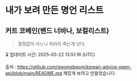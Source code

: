 # 내가 보려 만든 명언 리스트

##  커트 코베인(밴드 너바나, 보컬리스트)
> 열정없이 사느니 차라리 죽는게 낫다.


⏳ 업데이트 시간: 2025-03-22 13:51:16 (UTC)

출처 : https://github.com/gwongibeom/korean-advice-open-api/blob/main/README.md
재밌게 보려고 만들었습니다.
